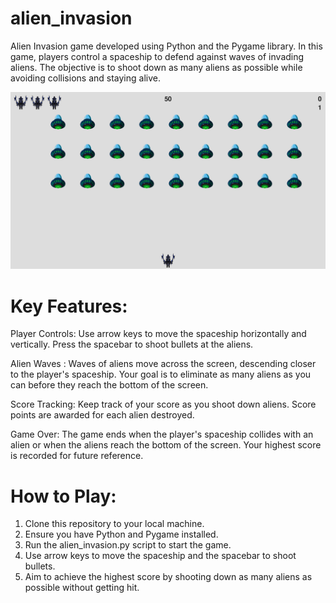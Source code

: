 # alien_invasion
Alien Invasion game developed using Python and the Pygame library. In this game, players control a spaceship to defend against waves of invading aliens. The objective is to shoot down as many aliens as possible while avoiding collisions and staying alive.

![Alt Text](game.png)

# Key Features:

Player Controls: 
Use arrow keys to move the spaceship horizontally and vertically. Press the spacebar to shoot bullets at the aliens.

Alien Waves : 
Waves of aliens move across the screen, descending closer to the player's spaceship. Your goal is to eliminate as many aliens as you can before they reach the bottom of the screen.

Score Tracking: 
Keep track of your score as you shoot down aliens. Score points are awarded for each alien destroyed.

Game Over: 
The game ends when the player's spaceship collides with an alien or when the aliens reach the bottom of the screen. Your highest score is recorded for future reference.

# How to Play:

1. Clone this repository to your local machine.
2. Ensure you have Python and Pygame installed.
3. Run the alien_invasion.py script to start the game.
4. Use arrow keys to move the spaceship and the spacebar to shoot bullets.
5. Aim to achieve the highest score by shooting down as many aliens as possible without getting hit.
